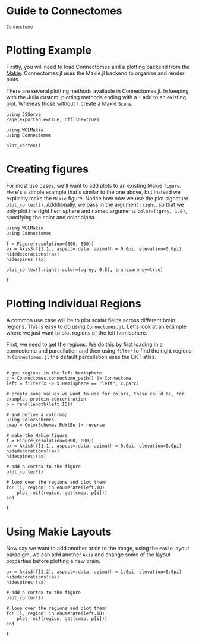 # Guide to Connectomes

```@docs
Connectome
```

# Plotting Example

Firstly, you will need to load Connectomes and a plotting backend from the [Makie](https://docs.makie.org/stable/). Connectomes.jl uses the Makie.jl backend to organise and render plots.

There are several plotting methods available in Connectomes.jl. In keeping with the Julia custom, plotting methods ending with a `!` add to an existing plot. Whereas those without `!` create a Makie `Scene`.

```@example plot
using JSServe
Page(exportable=true, offline=true)
```

```@example plot
using WGLMakie
using Connectomes

plot_cortex()
```

# Creating figures

For most use cases, we'll want to add plots to an existing Makie `figure`. Here's a simple example that's similar to the one above, but instead we explicitly make the `Makie` figure. Notice how now we use the plot signature `plot_cortex!()`. Additionally, we pass in the argument `:right`, so that we only plot the right hemisphere and named arguments `color=(:grey, 1.0)`, specifying the color and color alpha.

```@example plot
using WGLMakie 
using Connectomes 

f = Figure(resolution=(800, 800))
ax = Axis3(f[1,1], aspect=:data, azimuth = 0.0pi, elevation=0.0pi)
hidedecorations!(ax)
hidespines!(ax)

plot_cortex!(:right; color=(:grey, 0.5), transparency=true)

f
```

# Plotting Individual Regions

A common use case will be to plot scalar fields across different brain regions. This is easy to do using `Connectomes.jl`. Let's look at an example where we just want to plot regions of the left hemisphere.

First, we need to get the regions. We do this by first loading in a connectome and parcellation and then using `filter` to find the right regions. In `Connectomes.jl` the default parcellation uses the DKT atlas.

```@example plot

# get regions in the left hemisphere
c = Connectomes.connectome_path() |> Connectome 
left = filter(x -> x.Hemisphere == "left", c.parc)

# create some values we want to use for colors, these could be, for example, protein concentration
p = rand(length(left.ID))

# and define a colormap 
using ColorSchemes
cmap = ColorSchemes.RdYlBu |> reverse

# make the Makie figure
f = Figure(resolution=(800, 600))
ax = Axis3(f[1,1], aspect=:data, azimuth = 0.0pi, elevation=0.0pi)
hidedecorations!(ax)
hidespines!(ax)

# add a cortex to the figure
plot_cortex!()

# loop over the regions and plot them!
for (i, region) in enumerate(left.ID)
    plot_roi!(region, get(cmap, p[i]))
end

f
```

# Using Makie Layouts

Now say we want to add another brain to the image, using the `Makie` layout paradigm, we can add another `Axis` and change some of the layout properties before plotting a new brain. 


```@example plot
ax = Axis3(f[1,2], aspect=:data, azimuth = 1.0pi, elevation=0.0pi)
hidedecorations!(ax)
hidespines!(ax)

# add a cortex to the figure
plot_cortex!()

# loop over the regions and plot them!
for (i, region) in enumerate(left.ID)
    plot_roi!(region, get(cmap, p[i]))
end

f
```
